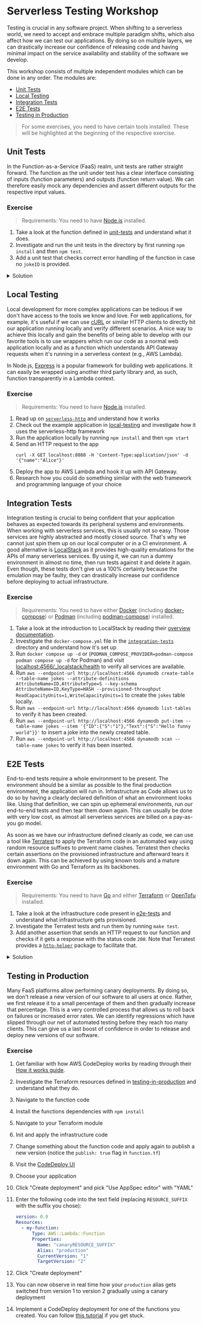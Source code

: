 # Serverless Testing Workshop

Testing is crucial in any software project. When shifting to a serverless world, we need to accept and embrace multiple paradigm shifts, which also affect how we can test our applications. By doing so on multiple layers, we can drastically increase our confidence of releasing code and having minimal impact on the service availability and stability of the software we develop.

This workshop consists of multiple independent modules which can be done in any order. The modules are:

- [Unit Tests](#unit-tests)
- [Local Testing](#local-testing)
- [Integration Tests](#integration-tests)
- [E2E Tests](#e2e-tests)
- [Testing in Production](#testing-in-production)

> For some exercises, you need to have certain tools installed. These will be highlighted at the beginning of the respective exercise.

## Unit Tests

In the Function-as-a-Service (FaaS) realm, unit tests are rather straight forward. The function as the unit under test has a clear interface consisting of inputs (function parameters) and outputs (function return value). We can therefore easily mock any dependencies and assert different outputs for the respective input values.

### Exercise

> Requirements: You need to have [Node.js](https://nodejs.org/) installed.

1. Take a look at the function defined in [unit-tests](./unit-tests) and understand what it does.
1. Investigate and run the unit tests in the directory by first running `npm install` and then `npm test`.
1. Add a unit test that checks correct error handling of the function in case no `jokeID` is provided.

<details>
  <summary>Solution</summary>

```javascript
test("Input errors are handled", async () => {
  const result = await handler({});
  expect(result).toBeDefined();
  expect(result.Error).toBe("no jokeID provided");
});
```

</details>

## Local Testing

Local development for more complex applications can be tedious if we don't have access to the tools we know and love. For web applications, for example, it's useful if we can use [cURL](https://curl.se/) or similar HTTP clients to directly hit our application running locally and verify different scenarios. A nice way to achieve this locally and gain the benefits of being able to develop with our favorite tools is to use wrappers which run our code as a normal web application locally and as a function which understands API Gateway requests when it's running in a serverless context (e.g., AWS Lambda).

In Node.js, [Express](https://expressjs.com/) is a popular framework for building web applications. It can easily be wrapped using another third party library and, as such, function transparently in a Lambda context.

### Exercise

> Requirements: You need to have [Node.js](https://nodejs.org/) installed.

1. Read up on [`serverless-http`](https://github.com/dougmoscrop/serverless-http) and understand how it works
1. Check out the example application in [local-testing](./local-testing) and investigate how it uses the serverless-http framework
1. Run the application locally by running `npm install` and then `npm start`
1. Send an HTTP request to the app
   ```shell
   curl -X GET localhost:8080 -H 'Content-Type:application/json' -d '{"name":"Alice"}'
   ```
1. Deploy the app to AWS Lambda and hook it up with API Gateway.
1. Research how you could do something similar with the web framework and programming language of your choice

## Integration Tests

Integration testing is crucial to being confident that your application behaves as expected towards its peripheral systems and environments. When working with serverless services, this is usually not so easy. Those services are highly abstracted and mostly closed source. That's why we cannot just spin them up on our local computer or in a CI environment. A good alternative is [LocalStack](https://localstack.cloud/) as it provides high-quality emulations for the APIs of many serverless services. By using it, we can run a dummy environment in almost no time, then run tests against it and delete it again. Even though, these tests don't give us a 100% certainty because the emulation may be faulty, they can drastically increase our confidence before deploying to actual infrastructure.

### Exercise

> Requirements: You need to have either [Docker](https://www.docker.com/) (including [docker-compose](https://github.com/docker/compose)) or [Podman](https://podman.io/) (including [podman-compose](https://github.com/containers/podman-compose)) installed.

1. Take a look at the introduction to LocalStack by reading their [overview documentation](https://docs.localstack.cloud/overview/).
1. Investigate the `docker-compose.yml` file in the [`integration-tests`](./integration-tests) directory and understand how it's set up
1. Run `docker compose up -d` or (`PODMAN_COMPOSE_PROVIDER=podman-compose podman compose up -d` for Podman) and visit [localhost:4566/\_localstack/health](http://localhost:4566/_localstack/health) to verify all services are available.
1. Run `aws --endpoint-url http://localhost:4566 dynamodb create-table --table-name jokes --attribute-definitions AttributeName=ID,AttributeType=S --key-schema AttributeName=ID,KeyType=HASH --provisioned-throughput ReadCapacityUnits=1,WriteCapacityUnits=1` to create the `jokes` table locally.
1. Run `aws --endpoint-url http://localhost:4566 dynamodb list-tables` to verify it has been created.
1. Run `aws --endpoint-url http://localhost:4566 dynamodb put-item --table-name jokes --item '{"ID":{"S":"1"},"Text":{"S":"Hello funny world"}}'` to insert a joke into the newly created table.
1. Run `aws --endpoint-url http://localhost:4566 dynamodb scan --table-name jokes` to verify it has been inserted.

## E2E Tests

End-to-end tests require a whole environment to be present. The environment should be a similar as possible to the final production environment, the application will run in. Infrastructure as Code allows us to do so by having a clearly declared definition of what an environment looks like. Using that definition, we can spin up ephemeral environments, run our end-to-end tests and then tear them down again. This can usually be done with very low cost, as almost all serverless services are billed on a pay-as-you go model.

As soon as we have our infrastructure defined cleanly as code, we can use a tool like [Terratest](https://terratest.gruntwork.io/) to apply the Terraform code in an automated way using random resource suffixes to prevent name clashes. Terratest then checks certain assertions on the provisioned infrastructure and afterward tears it down again. This can be achieved by using known tools and a mature environment with Go and Terraform as its backbones.

### Exercise

> Requirements: You need to have [Go](https://go.dev/) and either [Terraform](https://www.terraform.io/) or [OpenTofu](https://opentofu.org/) installed.

1. Take a look at the infrastructure code present in [e2e-tests](./e2e-tests) and understand what infrastructure gets provisioned.
1. Investigate the Terratest tests and run them by running `make test`.
1. Add another assertion that sends an HTTP request to our function and checks if it gets a response with the status code `200`. Note that Terratest provides a [`http-helper`](https://pkg.go.dev/github.com/gruntwork-io/terratest/modules/http-helper) package to facilitate that.

<details>
  <summary>Solution</summary>

```go
invokeURL := terraform.Output(t, terraformOptions, "invoke_url")

expectedStatusCode := http.StatusOK
statusCode, _ := httphelper.HttpGet(t, invokeURL+"jokes/1", nil)
if statusCode != http.StatusOK {
    t.Errorf("Expected status code to be %v, got %v", expectedStatusCode, statusCode)
}
```

</details>

## Testing in Production

Many FaaS platforms allow performing canary deployments. By doing so, we don't release a new version of our software to all users at once. Rather, we first release it to a small percentage of them and then gradually increase that percentage. This is a very controlled process that allows us to roll back on failures or increased error rates. We can identify regressions which have slipped through our net of automated testing before they reach too many clients. This can give us a last boost of confidence in order to release and deploy new versions of our software.

### Exercise

1. Get familiar with how AWS CodeDeploy works by reading through their [How it works guide](https://aws.amazon.com/codedeploy/).
1. Investigate the Terraform resources defined in [testing-in-production](./testing-in-production) and understand what they do.
1. Navigate to the function code
1. Install the functions dependencies with `npm install`
1. Navigate to your Terraform module
1. Init and apply the infrastructure code
1. Change something about the function code and apply again to publish a new version (notice the `publish: true` flag in `function.tf`)
1. Visit the [CodeDeploy UI](https://console.aws.amazon.com/codesuite/codedeploy/applications)
1. Choose your application
1. Click "Create deployment" and pick "Use AppSpec editor" with "YAML"
1. Enter the following code into the text field (replacing `RESOURCE_SUFFIX` with the suffix you chose):

   ```yml
   version: 0.0
   Resources:
     - my-function:
         Type: AWS::Lambda::Function
         Properties:
           Name: "canaryRESOURCE_SUFFIX"
           Alias: "production"
           CurrentVersion: "1"
           TargetVersion: "2"
   ```

1. Click "Create deployment"
1. You can now observe in real time how your `production` alias gets switched from version 1 to version 2 gradually using a canary deployment
1. Implement a CodeDeploy deployment for one of the functions you created. You can follow [this tutorial](https://www.ioconnectservices.com/insight/simple-cd-ci-pipeline-for-aws-lambda-walkthrough) if you get stuck.
